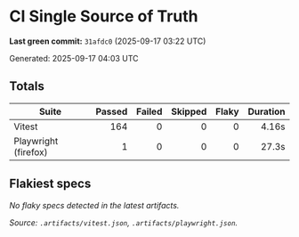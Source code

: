 # CI Single Source of Truth

**Last green commit:** `31afdc0` (2025-09-17 03:22 UTC)

Generated: 2025-09-17 04:03 UTC

## Totals

| Suite | Passed | Failed | Skipped | Flaky | Duration |
| --- | ---: | ---: | ---: | ---: | ---: |
| Vitest | 164 | 0 | 0 | 0 | 4.16s |
| Playwright (firefox) | 1 | 0 | 0 | 0 | 27.3s |

## Flakiest specs

_No flaky specs detected in the latest artifacts._

_Source: `.artifacts/vitest.json`, `.artifacts/playwright.json`._

